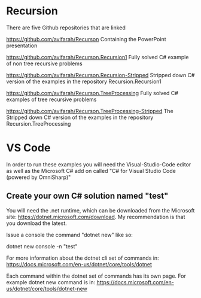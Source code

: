 # Recursion

There are five Github repositories that are linked

https://github.com/avifarah/Recurson
Containing the PowerPoint presentation

https://github.com/avifarah/Recurson.Recursion1
Fully solved C# example of non tree recursive problems

https://github.com/avifarah/Recurson.Recursion-Stripped
Stripped down C# version of the examples in the repository Recursion.Recursion1

https://github.com/avifarah/Recurson.TreeProcessing
Fully solved C# examples of tree recursive problems

https://github.com/avifarah/Recurson.TreeProcessing-Stripped
The Stripped down C# version of the examples in the repository Recursion.TreeProcessing

# VS Code

In order to run these examples you will need the Visual-Studio-Code editor as well as the Microsoft C# add on called "C# for Visual Studio Code (powered by OmniSharp)"

## Create your own C# solution named "test"

You will need the .net runtime, which can be downloaded from the Microsoft site: https://dotnet.microsoft.com/download.  My recommendation is that you download the latest.

Issue a console the command "dotnet new" like so:

dotnet new console -n "test"

For more information about the dotnet cli set of commands in: https://docs.microsoft.com/en-us/dotnet/core/tools/dotnet

Each command within the dotnet set of commands has its own page.  For example dotnet new command is in: https://docs.microsoft.com/en-us/dotnet/core/tools/dotnet-new

